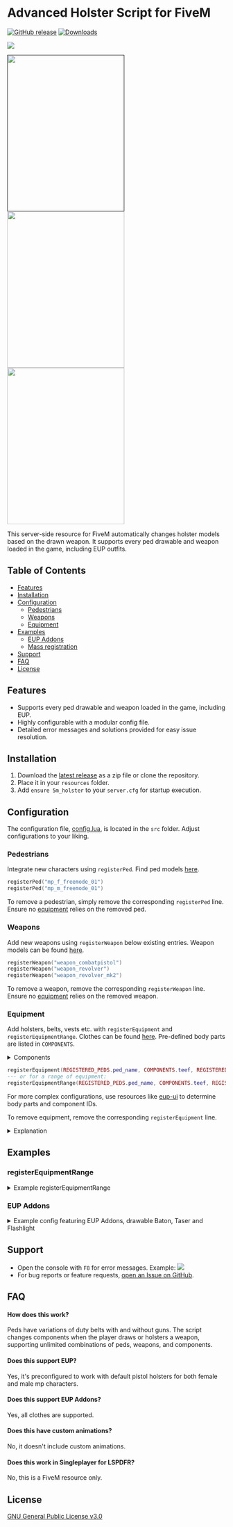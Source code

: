 # Advanced Holster Script for FiveM

[![GitHub release](https://img.shields.io/github/v/release/derl30n/5m_holster)](https://github.com/derl30n/5m_holster/releases/latest)
[![Downloads](https://img.shields.io/github/downloads/derl30n/5m_holster/total?style=flat&color=brightgreen)](https://github.com/derl30n/5m_holster/releases/latest)

<img src="https://i.imgur.com/vKp2gsn.png" />

[<img src="https://media.giphy.com/media/loGRS56xWOA5fEy5OF/giphy.gif" width="270" height="360"/>]()
[<img src="https://i.imgur.com/1pmOQKI.png" width="270" height="360">](https://i.imgur.com/1pmOQKI.png)
[<img src="https://i.imgur.com/r4oi14n.png" width="270" height="360">](https://i.imgur.com/r4oi14n.png)

This server-side resource for FiveM automatically changes holster models based on the drawn weapon. It supports every ped drawable and weapon loaded in the game, including EUP outfits.


## Table of Contents

- [Features](#features)
- [Installation](#installation)
- [Configuration](#configuration)
    - [Pedestrians](#pedestrians)
    - [Weapons](#weapons)
    - [Equipment](#equipment)
- [Examples](#examples)
    - [EUP Addons](#eup-addons)
    - [Mass registration](#registerequipmentrange)
- [Support](#support)
- [FAQ](#faq)
- [License](#license)

## Features

- Supports every ped drawable and weapon loaded in the game, including EUP.
- Highly configurable with a modular config file.
- Detailed error messages and solutions provided for easy issue resolution.

## Installation

1. Download the [latest release](https://github.com/derl30n/5m_holster/releases/latest) as a zip file or clone the repository.
2. Place it in your `resources` folder.
3. Add `ensure 5m_holster` to your `server.cfg` for startup execution.

## Configuration

The configuration file, [config.lua](https://github.com/derl30n/5m_holster/blob/master/src/config.lua), is located in the `src` folder. Adjust configurations to your liking.

### Pedestrians

Integrate new characters using `registerPed`. Find ped models [here](https://docs.fivem.net/docs/game-references/ped-models/).

```lua
registerPed("mp_f_freemode_01")
registerPed("mp_m_freemode_01")
```

To remove a pedestrian, simply remove the corresponding `registerPed` line. Ensure no [equipment](#equipment) relies on the removed ped.

### Weapons

Add new weapons using `registerWeapon` below existing entries.
Weapon models can be found [here](https://wiki.rage.mp/index.php?title=Weapons).

```lua
registerWeapon("weapon_combatpistol")
registerWeapon("weapon_revolver")
registerWeapon("weapon_revolver_mk2")
```

To remove a weapon, remove the corresponding `registerWeapon` line. Ensure no [equipment](#equipment) relies on the removed weapon.

### Equipment

Add holsters, belts, vests etc. with `registerEquipment` and `registerEquipmentRange`.
Clothes can be found [here](https://github.com/root-cause/v-clothingnames/). Pre-defined body parts are listed in `COMPONENTS`.

<details>
  <summary>Components</summary>

  ```lua
  local COMPONENTS = {
    ["head"] = 0,
    ["berd"] = 1,  --- masks
    ["hair"] = 2,  --- hair styles
    ["uppr"] = 3,  --- torso: shirt etc [MIGHT BE HANDS]
    ["lowr"] = 4,  --- legs: pants
    ["jbib"] = 5,  --- Bags and Parachutes
    ["feet"] = 6,  --- shoes
    ["teef"] = 7,  --- holster
    ["accs"] = 8,  --- belt
    ["task"] = 9,  --- vests or body armor
    ["decl"] = 10, --- overlays like text and emblems.
    ["hand"] = 11  --- hands and arms
}
  ```

</details>


```lua
registerEquipment(REGISTERED_PEDS.ped_name, COMPONENTS.teef, REGISTERED_WPNS.weapon_name, id_holstered, id_drawn)
--- or for a range of equipment:
registerEquipmentRange(REGISTERED_PEDS.ped_name, COMPONENTS.teef, REGISTERED_WPNS.weapon_name, 146, 176, -1)
```

For more complex configurations, use resources like [eup-ui](https://forum.cfx.re/t/release-eup-for-fivem-server-sided/139848) to determine body parts and component IDs.

To remove equipment, remove the corresponding `registerEquipment` line.

<details>
  <summary>Explanation</summary>

The `registerEquipment` function requires multiple parameters. The first three are [`PED`](#pedestrians), [`COMPONENT`](#equipment) and [`WEAPON`](#weapons).

  ```lua
  registerEquipment(REGISTERED_PEDS.mp_f_freemode_01, COMPONENTS.teef, REGISTERED_WPNS.weapon_combatpistol, 3, 1)
  ```

The `3` represents the holstered id of the variation and the `1` the drawn id.


| name                                                                         | type | accessible via  | required | description                                              |
|------------------------------------------------------------------------------|------|-----------------|----------|----------------------------------------------------------|
| [ped](#pedestrians)       | hash | REGISTERED_PEDS | yes      | refers to the ped model, defined with 'registerPed'     |
| [component](#equipmentt) | int  | COMPONENTS      | yes      | refers to a peds component, defined in 'COMPONENTS'     |
| [weapon](#weapons)    | hash | REGISTERED_WPNS | yes      | refers to a weapon model, defined with 'registerWeapon' |
| holstered id                                                                 | int  | none            | yes      | refers to the drawable component of the ped             |
| drawn id                                                                     | int  | none            | yes      | refers to the drawable component of the ped             |
| texture holstered                                                            | int  | none            | no       | refers to the texture of the holster                    |
| texture drawn                                                                | int  | none            | no       | refers to the texture of the holster                    |


</details>

## Examples

### registerEquipmentRange

<details>
  <summary>Example registerEquipmentRange</summary>

The config below shows an example how `registerEquipmentRange` can be used to add multiple holsters at once.
So if you have multiple holsters, instead of doing this

  ```lua
  registerEquipment(REGISTERED_PEDS.mp_f_freemode_01, COMPONENTS.teef, REGISTERED_WPNS.weapon_pistol_mk2, 146, 145)
  registerEquipment(REGISTERED_PEDS.mp_f_freemode_01, COMPONENTS.teef, REGISTERED_WPNS.weapon_pistol_mk2, 148, 147)
  registerEquipment(REGISTERED_PEDS.mp_f_freemode_01, COMPONENTS.teef, REGISTERED_WPNS.weapon_pistol_mk2, 150, 149)
  registerEquipment(REGISTERED_PEDS.mp_f_freemode_01, COMPONENTS.teef, REGISTERED_WPNS.weapon_pistol_mk2, 152, 151)
  registerEquipment(REGISTERED_PEDS.mp_f_freemode_01, COMPONENTS.teef, REGISTERED_WPNS.weapon_pistol_mk2, 154, 153)
  registerEquipment(REGISTERED_PEDS.mp_f_freemode_01, COMPONENTS.teef, REGISTERED_WPNS.weapon_pistol_mk2, 156, 155)
  -- Add more equipment as needed
  ```

you can simply do this

  ```lua
  registerEquipmentRange(REGISTERED_PEDS.mp_f_freemode_01, COMPONENTS.teef, REGISTERED_WPNS.weapon_pistol_mk2, 146, 156, -1)
  -- Add more equipment as needed
  ```

The `-1` points to the drawn id `146 - 1 = 145`, if the drawn id would be `147` it'd be `1` instead of `-1`.

</details>

### EUP Addons

<details>
  <summary>Example config featuring EUP Addons, drawable Baton, Taser and Flashlight</summary>

  ```lua
  --- see https://docs.fivem.net/docs/game-references/ped-models/ for more ped models
  registerPed("mp_f_freemode_01")
  registerPed("mp_m_freemode_01")
  -- Add more peds as needed

  --- see https://wiki.rage.mp/index.php?title=Weapons
  registerWeapon("weapon_pistol_mk2")
  registerWeapon("weapon_combatpistol")
  registerWeapon("weapon_stungun")
  registerWeapon("weapon_nightstick")
  registerWeapon("weapon_revolver")
  registerWeapon("weapon_revolver_mk2")
  registerWeapon("weapon_doubleaction")
  registerWeapon("weapon_navyrevolver")
  registerWeapon("weapon_flashlight")
  -- Add more weapons as needed


  registerEquipment(REGISTERED_PEDS.mp_f_freemode_01, COMPONENTS.teef, REGISTERED_WPNS.weapon_pistol_mk2, 1, 3)
  registerEquipment(REGISTERED_PEDS.mp_f_freemode_01, COMPONENTS.teef, REGISTERED_WPNS.weapon_pistol_mk2, 9, 3)
  registerEquipment(REGISTERED_PEDS.mp_f_freemode_01, COMPONENTS.teef, REGISTERED_WPNS.weapon_pistol_mk2, 29, 3)
  registerEquipment(REGISTERED_PEDS.mp_f_freemode_01, COMPONENTS.teef, REGISTERED_WPNS.weapon_pistol_mk2, 81, 82)
  registerEquipment(REGISTERED_PEDS.mp_f_freemode_01, COMPONENTS.teef, REGISTERED_WPNS.weapon_pistol_mk2, 88, 89)
  registerEquipmentRange(REGISTERED_PEDS.mp_f_freemode_01, COMPONENTS.teef, REGISTERED_WPNS.weapon_pistol_mk2, 146, 176, -1)

  registerEquipment(REGISTERED_PEDS.mp_f_freemode_01, COMPONENTS.teef, REGISTERED_WPNS.weapon_combatpistol, 6, 5)
  registerEquipment(REGISTERED_PEDS.mp_f_freemode_01, COMPONENTS.teef, REGISTERED_WPNS.weapon_combatpistol, 8, 2)


  registerEquipment(REGISTERED_PEDS.mp_f_freemode_01, COMPONENTS.accs, REGISTERED_WPNS.weapon_stungun, 245, 246, 1, 0)
  registerEquipment(REGISTERED_PEDS.mp_f_freemode_01, COMPONENTS.accs, REGISTERED_WPNS.weapon_stungun, 249, 250, 1, 0)
  registerEquipment(REGISTERED_PEDS.mp_f_freemode_01, COMPONENTS.accs, REGISTERED_WPNS.weapon_stungun, 255, 256, 1, 0)
  registerEquipment(REGISTERED_PEDS.mp_f_freemode_01, COMPONENTS.accs, REGISTERED_WPNS.weapon_stungun, 257, 258, 1, 0)
  registerEquipment(REGISTERED_PEDS.mp_f_freemode_01, COMPONENTS.accs, REGISTERED_WPNS.weapon_stungun, 260, 261, 1, 0)
  registerEquipment(REGISTERED_PEDS.mp_f_freemode_01, COMPONENTS.accs, REGISTERED_WPNS.weapon_stungun, 267, 268, 1, 0)
  registerEquipment(REGISTERED_PEDS.mp_f_freemode_01, COMPONENTS.accs, REGISTERED_WPNS.weapon_stungun, 271, 272, 1, 0)
  registerEquipment(REGISTERED_PEDS.mp_f_freemode_01, COMPONENTS.accs, REGISTERED_WPNS.weapon_stungun, 277, 278, 1, 0)
  registerEquipment(REGISTERED_PEDS.mp_f_freemode_01, COMPONENTS.accs, REGISTERED_WPNS.weapon_stungun, 279, 280, 1, 0)
  registerEquipment(REGISTERED_PEDS.mp_f_freemode_01, COMPONENTS.accs, REGISTERED_WPNS.weapon_stungun, 282, 283, 1, 0)

  registerEquipment(REGISTERED_PEDS.mp_f_freemode_01, COMPONENTS.accs, REGISTERED_WPNS.weapon_nightstick, 245, 247, 1)
  registerEquipment(REGISTERED_PEDS.mp_f_freemode_01, COMPONENTS.accs, REGISTERED_WPNS.weapon_nightstick, 249, 251, 1)
  registerEquipment(REGISTERED_PEDS.mp_f_freemode_01, COMPONENTS.accs, REGISTERED_WPNS.weapon_nightstick, 257, 259, 1)
  registerEquipment(REGISTERED_PEDS.mp_f_freemode_01, COMPONENTS.accs, REGISTERED_WPNS.weapon_nightstick, 260, 262, 1)
  registerEquipment(REGISTERED_PEDS.mp_f_freemode_01, COMPONENTS.accs, REGISTERED_WPNS.weapon_nightstick, 263, 264)
  registerEquipment(REGISTERED_PEDS.mp_f_freemode_01, COMPONENTS.accs, REGISTERED_WPNS.weapon_nightstick, 267, 269, 1)
  registerEquipment(REGISTERED_PEDS.mp_f_freemode_01, COMPONENTS.accs, REGISTERED_WPNS.weapon_nightstick, 271, 273, 1)
  registerEquipment(REGISTERED_PEDS.mp_f_freemode_01, COMPONENTS.accs, REGISTERED_WPNS.weapon_nightstick, 279, 281, 1)
  registerEquipment(REGISTERED_PEDS.mp_f_freemode_01, COMPONENTS.accs, REGISTERED_WPNS.weapon_nightstick, 282, 284, 1)
  registerEquipment(REGISTERED_PEDS.mp_f_freemode_01, COMPONENTS.accs, REGISTERED_WPNS.weapon_nightstick, 285, 286)

  registerEquipment(REGISTERED_PEDS.mp_f_freemode_01, COMPONENTS.accs, REGISTERED_WPNS.weapon_flashlight, 245, 248, 1)
  registerEquipment(REGISTERED_PEDS.mp_f_freemode_01, COMPONENTS.accs, REGISTERED_WPNS.weapon_flashlight, 249, 252, 1)
  registerEquipment(REGISTERED_PEDS.mp_f_freemode_01, COMPONENTS.accs, REGISTERED_WPNS.weapon_flashlight, 253, 254)
  registerEquipment(REGISTERED_PEDS.mp_f_freemode_01, COMPONENTS.accs, REGISTERED_WPNS.weapon_flashlight, 263, 265)
  registerEquipment(REGISTERED_PEDS.mp_f_freemode_01, COMPONENTS.accs, REGISTERED_WPNS.weapon_flashlight, 267, 270, 1)
  registerEquipment(REGISTERED_PEDS.mp_f_freemode_01, COMPONENTS.accs, REGISTERED_WPNS.weapon_flashlight, 271, 274, 1)
  registerEquipment(REGISTERED_PEDS.mp_f_freemode_01, COMPONENTS.accs, REGISTERED_WPNS.weapon_flashlight, 275, 276)
  registerEquipment(REGISTERED_PEDS.mp_f_freemode_01, COMPONENTS.accs, REGISTERED_WPNS.weapon_flashlight, 285, 287)


  registerEquipment(REGISTERED_PEDS.mp_m_freemode_01, COMPONENTS.teef, REGISTERED_WPNS.weapon_pistol_mk2, 1, 3)
  registerEquipment(REGISTERED_PEDS.mp_m_freemode_01, COMPONENTS.teef, REGISTERED_WPNS.weapon_pistol_mk2, 9, 7)
  registerEquipment(REGISTERED_PEDS.mp_m_freemode_01, COMPONENTS.teef, REGISTERED_WPNS.weapon_pistol_mk2, 42, 43)
  registerEquipment(REGISTERED_PEDS.mp_m_freemode_01, COMPONENTS.teef, REGISTERED_WPNS.weapon_pistol_mk2, 110, 111)
  registerEquipment(REGISTERED_PEDS.mp_m_freemode_01, COMPONENTS.teef, REGISTERED_WPNS.weapon_pistol_mk2, 119, 120)
  registerEquipmentRange(REGISTERED_PEDS.mp_m_freemode_01, COMPONENTS.teef, REGISTERED_WPNS.weapon_pistol_mk2, 176, 206, -1)

  registerEquipment(REGISTERED_PEDS.mp_m_freemode_01, COMPONENTS.teef, REGISTERED_WPNS.weapon_combatpistol, 6, 5)
  registerEquipment(REGISTERED_PEDS.mp_m_freemode_01, COMPONENTS.teef, REGISTERED_WPNS.weapon_combatpistol, 8, 2)

  registerEquipment(REGISTERED_PEDS.mp_m_freemode_01, COMPONENTS.teef, REGISTERED_WPNS.weapon_revolver, 122, 121)
  registerEquipment(REGISTERED_PEDS.mp_m_freemode_01, COMPONENTS.teef, REGISTERED_WPNS.weapon_revolver_mk2, 122, 121)
  registerEquipment(REGISTERED_PEDS.mp_m_freemode_01, COMPONENTS.teef, REGISTERED_WPNS.weapon_doubleaction, 122, 121)
  registerEquipment(REGISTERED_PEDS.mp_m_freemode_01, COMPONENTS.teef, REGISTERED_WPNS.weapon_navyrevolver, 122, 121)


  registerEquipment(REGISTERED_PEDS.mp_m_freemode_01, COMPONENTS.accs, REGISTERED_WPNS.weapon_stungun, 199, 200, 1, 0)
  registerEquipment(REGISTERED_PEDS.mp_m_freemode_01, COMPONENTS.accs, REGISTERED_WPNS.weapon_stungun, 203, 204, 1, 0)
  registerEquipment(REGISTERED_PEDS.mp_m_freemode_01, COMPONENTS.accs, REGISTERED_WPNS.weapon_stungun, 209, 210, 1, 0)
  registerEquipment(REGISTERED_PEDS.mp_m_freemode_01, COMPONENTS.accs, REGISTERED_WPNS.weapon_stungun, 211, 212, 1, 0)
  registerEquipment(REGISTERED_PEDS.mp_m_freemode_01, COMPONENTS.accs, REGISTERED_WPNS.weapon_stungun, 214, 215, 1, 0)
  registerEquipment(REGISTERED_PEDS.mp_m_freemode_01, COMPONENTS.accs, REGISTERED_WPNS.weapon_stungun, 221, 222, 1, 0)
  registerEquipment(REGISTERED_PEDS.mp_m_freemode_01, COMPONENTS.accs, REGISTERED_WPNS.weapon_stungun, 225, 226, 1, 0)
  registerEquipment(REGISTERED_PEDS.mp_m_freemode_01, COMPONENTS.accs, REGISTERED_WPNS.weapon_stungun, 231, 232, 1, 0)
  registerEquipment(REGISTERED_PEDS.mp_m_freemode_01, COMPONENTS.accs, REGISTERED_WPNS.weapon_stungun, 233, 234, 1, 0)
  registerEquipment(REGISTERED_PEDS.mp_m_freemode_01, COMPONENTS.accs, REGISTERED_WPNS.weapon_stungun, 236, 237, 1, 0)

  registerEquipment(REGISTERED_PEDS.mp_m_freemode_01, COMPONENTS.accs, REGISTERED_WPNS.weapon_nightstick, 199, 201, 1)
  registerEquipment(REGISTERED_PEDS.mp_m_freemode_01, COMPONENTS.accs, REGISTERED_WPNS.weapon_nightstick, 203, 205, 1)
  registerEquipment(REGISTERED_PEDS.mp_m_freemode_01, COMPONENTS.accs, REGISTERED_WPNS.weapon_nightstick, 211, 213, 1)
  registerEquipment(REGISTERED_PEDS.mp_m_freemode_01, COMPONENTS.accs, REGISTERED_WPNS.weapon_nightstick, 214, 216, 1)
  registerEquipment(REGISTERED_PEDS.mp_m_freemode_01, COMPONENTS.accs, REGISTERED_WPNS.weapon_nightstick, 217, 218)
  registerEquipment(REGISTERED_PEDS.mp_m_freemode_01, COMPONENTS.accs, REGISTERED_WPNS.weapon_nightstick, 221, 223, 1)
  registerEquipment(REGISTERED_PEDS.mp_m_freemode_01, COMPONENTS.accs, REGISTERED_WPNS.weapon_nightstick, 225, 227, 1)
  registerEquipment(REGISTERED_PEDS.mp_m_freemode_01, COMPONENTS.accs, REGISTERED_WPNS.weapon_nightstick, 233, 235, 1)
  registerEquipment(REGISTERED_PEDS.mp_m_freemode_01, COMPONENTS.accs, REGISTERED_WPNS.weapon_nightstick, 236, 238, 1)
  registerEquipment(REGISTERED_PEDS.mp_m_freemode_01, COMPONENTS.accs, REGISTERED_WPNS.weapon_nightstick, 239, 240)

  registerEquipment(REGISTERED_PEDS.mp_m_freemode_01, COMPONENTS.accs, REGISTERED_WPNS.weapon_flashlight, 199, 202, 1)
  registerEquipment(REGISTERED_PEDS.mp_m_freemode_01, COMPONENTS.accs, REGISTERED_WPNS.weapon_flashlight, 203, 206, 1)
  registerEquipment(REGISTERED_PEDS.mp_m_freemode_01, COMPONENTS.accs, REGISTERED_WPNS.weapon_flashlight, 207, 208)
  registerEquipment(REGISTERED_PEDS.mp_m_freemode_01, COMPONENTS.accs, REGISTERED_WPNS.weapon_flashlight, 217, 219)
  registerEquipment(REGISTERED_PEDS.mp_m_freemode_01, COMPONENTS.accs, REGISTERED_WPNS.weapon_flashlight, 221, 224, 1)
  registerEquipment(REGISTERED_PEDS.mp_m_freemode_01, COMPONENTS.accs, REGISTERED_WPNS.weapon_flashlight, 225, 228, 1)
  registerEquipment(REGISTERED_PEDS.mp_m_freemode_01, COMPONENTS.accs, REGISTERED_WPNS.weapon_flashlight, 229, 230)
  registerEquipment(REGISTERED_PEDS.mp_m_freemode_01, COMPONENTS.accs, REGISTERED_WPNS.weapon_flashlight, 239, 240)
  -- Add more equipment as needed
  ```

</details>

## Support

- Open the console with `F8` for error messages. Example:
  <img src="https://i.imgur.com/ZygRVtM.png" />
- For bug reports or feature requests, [open an Issue on GitHub](https://github.com/derl30n/5m_holster/issues/new/choose).

## FAQ

#### How does this work?
Peds have variations of duty belts with and without guns. The script changes components when the player draws or holsters a weapon, supporting unlimited combinations of peds, weapons, and components.

#### Does this support EUP?
Yes, it's preconfigured to work with default pistol holsters for both female and male mp characters.

#### Does this support EUP Addons?
Yes, all clothes are supported.

#### Does this have custom animations?
No, it doesn't include custom animations.

#### Does this work in Singleplayer for LSPDFR?
No, this is a FiveM resource only.

## License

[GNU General Public License v3.0](https://www.gnu.org/licenses/gpl-3.0.html)